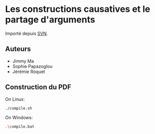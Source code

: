 # Les constructions causatives et le partage d'arguments

Importé depuis [SVN](https://app.assembla.com/spaces/formsynt/wiki).

## Auteurs

* Jimmy Ma
* Sophie Papazoglou
* Jérémie Roquet

## Construction du PDF

On Linux:

```sh
./compile.sh
```

On Windows:

```sh
.\compile.bat
```
